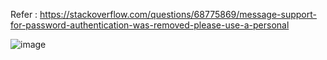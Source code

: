 
Refer :  https://stackoverflow.com/questions/68775869/message-support-for-password-authentication-was-removed-please-use-a-personal

![image](https://user-images.githubusercontent.com/63837999/210038537-45081b06-8dcb-4d6a-9ea5-38269888df2d.png)
